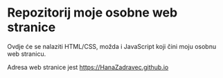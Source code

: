 # Repozitorij moje osobne web stranice

Ovdje će se nalaziti HTML/CSS, možda i JavaScript koji čini moju osobnu web stranicu.

Adresa web stranice jest https://HanaZadravec.github.io